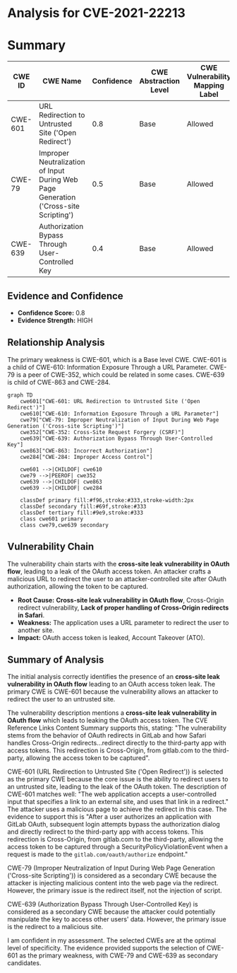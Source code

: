 # Analysis for CVE-2021-22213

# Summary
| CWE ID | CWE Name | Confidence | CWE Abstraction Level | CWE Vulnerability Mapping Label | CWE-Vulnerability Mapping Notes |
|---|---|---|---|---|---|
| CWE-601 | URL Redirection to Untrusted Site ('Open Redirect') | 0.8 | Base | Allowed | Primary CWE |
| CWE-79 | Improper Neutralization of Input During Web Page Generation ('Cross-site Scripting') | 0.5 | Base | Allowed | Secondary CWE Candidate |
| CWE-639 | Authorization Bypass Through User-Controlled Key | 0.4 | Base | Allowed | Secondary CWE Candidate |

## Evidence and Confidence

*   **Confidence Score:** 0.8
*   **Evidence Strength:** HIGH

## Relationship Analysis
The primary weakness is CWE-601, which is a Base level CWE. CWE-601 is a child of CWE-610: Information Exposure Through a URL Parameter. CWE-79 is a peer of CWE-352, which could be related in some cases. CWE-639 is child of CWE-863 and CWE-284.

```mermaid
graph TD
    cwe601["CWE-601: URL Redirection to Untrusted Site ('Open Redirect')"]
    cwe610["CWE-610: Information Exposure Through a URL Parameter"]
    cwe79["CWE-79: Improper Neutralization of Input During Web Page Generation ('Cross-site Scripting')"]
    cwe352["CWE-352: Cross-Site Request Forgery (CSRF)"]
    cwe639["CWE-639: Authorization Bypass Through User-Controlled Key"]
    cwe863["CWE-863: Incorrect Authorization"]
    cwe284["CWE-284: Improper Access Control"]

    cwe601 -->|CHILDOF| cwe610
    cwe79 -->|PEEROF| cwe352
    cwe639 -->|CHILDOF| cwe863
    cwe639 -->|CHILDOF| cwe284
    
    classDef primary fill:#f96,stroke:#333,stroke-width:2px
    classDef secondary fill:#69f,stroke:#333
    classDef tertiary fill:#9e9,stroke:#333
    class cwe601 primary
    class cwe79,cwe639 secondary
```

## Vulnerability Chain
The vulnerability chain starts with the **cross-site leak vulnerability in OAuth flow**, leading to a leak of the OAuth access token. An attacker crafts a malicious URL to redirect the user to an attacker-controlled site after OAuth authorization, allowing the token to be captured.
  - **Root Cause:** **Cross-site leak vulnerability in OAuth flow**, Cross-Origin redirect vulnerability, **Lack of proper handling of Cross-Origin redirects in Safari**.
  - **Weakness:** The application uses a URL parameter to redirect the user to another site.
  - **Impact:** OAuth access token is leaked, Account Takeover (ATO).

## Summary of Analysis
The initial analysis correctly identifies the presence of an **cross-site leak vulnerability in OAuth flow** leading to an OAuth access token leak. The primary CWE is CWE-601 because the vulnerability allows an attacker to redirect the user to an untrusted site.

The vulnerability description mentions a **cross-site leak vulnerability in OAuth flow** which leads to leaking the OAuth access token. The CVE Reference Links Content Summary supports this, stating: "The vulnerability stems from the behavior of OAuth redirects in GitLab and how Safari handles Cross-Origin redirects...redirect directly to the third-party app with access tokens. This redirection is Cross-Origin, from gitlab.com to the third-party, allowing the access token to be captured".

CWE-601 (URL Redirection to Untrusted Site ('Open Redirect')) is selected as the primary CWE because the core issue is the ability to redirect users to an untrusted site, leading to the leak of the OAuth token. The description of CWE-601 matches well: "The web application accepts a user-controlled input that specifies a link to an external site, and uses that link in a redirect." The attacker uses a malicious page to achieve the redirect in this case. The evidence to support this is "After a user authorizes an application with GitLab OAuth, subsequent login attempts bypass the authorization dialog and directly redirect to the third-party app with access tokens. This redirection is Cross-Origin, from gitlab.com to the third-party, allowing the access token to be captured through a SecurityPolicyViolationEvent when a request is made to the `gitlab.com/oauth/authorize` endpoint."

CWE-79 (Improper Neutralization of Input During Web Page Generation ('Cross-site Scripting')) is considered as a secondary CWE because the attacker is injecting malicious content into the web page via the redirect. However, the primary issue is the redirect itself, not the injection of script.

CWE-639 (Authorization Bypass Through User-Controlled Key) is considered as a secondary CWE because the attacker could potentially manipulate the key to access other users' data. However, the primary issue is the redirect to a malicious site.

I am confident in my assessment. The selected CWEs are at the optimal level of specificity. The evidence provided supports the selection of CWE-601 as the primary weakness, with CWE-79 and CWE-639 as secondary candidates.